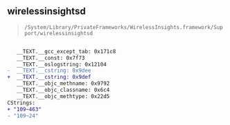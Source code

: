 ## wirelessinsightsd

> `/System/Library/PrivateFrameworks/WirelessInsights.framework/Support/wirelessinsightsd`

```diff

   __TEXT.__gcc_except_tab: 0x171c8
   __TEXT.__const: 0x7f73
   __TEXT.__oslogstring: 0x12104
-  __TEXT.__cstring: 0x9dee
+  __TEXT.__cstring: 0x9def
   __TEXT.__objc_methname: 0x9792
   __TEXT.__objc_classname: 0x6c4
   __TEXT.__objc_methtype: 0x22d5
CStrings:
+ "109~463"
- "109~24"

```
